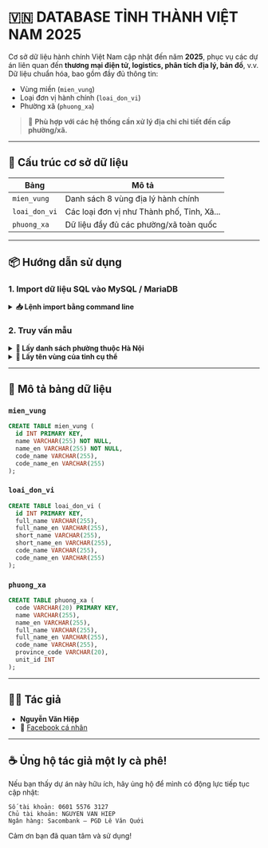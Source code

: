 
# 🇻🇳 DATABASE TỈNH THÀNH VIỆT NAM 2025

Cơ sở dữ liệu hành chính Việt Nam cập nhật đến năm **2025**, phục vụ các dự án liên quan đến **thương mại điện tử, logistics, phân tích địa lý, bản đồ**, v.v. Dữ liệu chuẩn hóa, bao gồm đầy đủ thông tin:

- Vùng miền (`mien_vung`)
- Loại đơn vị hành chính (`loai_don_vi`)
- Phường xã (`phuong_xa`)

> 🧠 **Phù hợp với các hệ thống cần xử lý địa chỉ chi tiết đến cấp phường/xã.**

---

## 🧱 Cấu trúc cơ sở dữ liệu

| Bảng         | Mô tả                                    |
|--------------|-------------------------------------------|
| `mien_vung`  | Danh sách 8 vùng địa lý hành chính        |
| `loai_don_vi`| Các loại đơn vị như Thành phố, Tỉnh, Xã...|
| `phuong_xa`  | Dữ liệu đầy đủ các phường/xã toàn quốc    |

---

## 📦 Hướng dẫn sử dụng

### 1. Import dữ liệu SQL vào MySQL / MariaDB

<details>
<summary><strong>📥 Lệnh import bằng command line</strong></summary>

```bash
mysql -u <tên_user> -p < tên_database > < database_tinh_thanh_vietnam_update_2025.sql
```

</details>

### 2. Truy vấn mẫu

<details>
<summary><strong>📄 Lấy danh sách phường thuộc Hà Nội</strong></summary>

```sql
SELECT * 
FROM phuong_xa 
WHERE province_code = '01';
```

</details>

<details>
<summary><strong>📄 Lấy tên vùng của tỉnh cụ thể</strong></summary>

```sql
SELECT mv.name AS ten_vung, ld.full_name AS loai_don_vi
FROM mien_vung mv
JOIN phuong_xa px ON px.unit_id = ld.id
JOIN loai_don_vi ld ON px.unit_id = ld.id
WHERE px.province_code = '01'
LIMIT 1;
```

</details>

---

## 🧾 Mô tả bảng dữ liệu

### `mien_vung`

```sql
CREATE TABLE mien_vung (
  id INT PRIMARY KEY,
  name VARCHAR(255) NOT NULL,
  name_en VARCHAR(255) NOT NULL,
  code_name VARCHAR(255),
  code_name_en VARCHAR(255)
);
```

### `loai_don_vi`

```sql
CREATE TABLE loai_don_vi (
  id INT PRIMARY KEY,
  full_name VARCHAR(255),
  full_name_en VARCHAR(255),
  short_name VARCHAR(255),
  short_name_en VARCHAR(255),
  code_name VARCHAR(255),
  code_name_en VARCHAR(255)
);
```

### `phuong_xa`

```sql
CREATE TABLE phuong_xa (
  code VARCHAR(20) PRIMARY KEY,
  name VARCHAR(255),
  name_en VARCHAR(255),
  full_name VARCHAR(255),
  full_name_en VARCHAR(255),
  code_name VARCHAR(255),
  province_code VARCHAR(20),
  unit_id INT
);
```

---

## 🧑‍💻 Tác giả

- **Nguyễn Văn Hiệp**
- 📘 [Facebook cá nhân](https://www.facebook.com/G.N.S.L.7/)

---

## ☕️ Ủng hộ tác giả một ly cà phê!

Nếu bạn thấy dự án này hữu ích, hãy ủng hộ để mình có động lực tiếp tục cập nhật:

```
Số tài khoản: 0601 5576 3127
Chủ tài khoản: NGUYEN VAN HIEP
Ngân hàng: Sacombank – PGD Lê Văn Quới
```

Cảm ơn bạn đã quan tâm và sử dụng!
